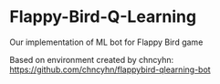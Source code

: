 # Flappy-Bird-Q-Learning
Our implementation of ML bot for Flappy Bird game

Based on environment created by chncyhn:
https://github.com/chncyhn/flappybird-qlearning-bot
